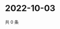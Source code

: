 # 2022-10-03

共 0 条

<!-- BEGIN WEIBO -->
<!-- 最后更新时间 Mon Oct 03 2022 13:40:47 GMT+0800 (China Standard Time) -->

<!-- END WEIBO -->
